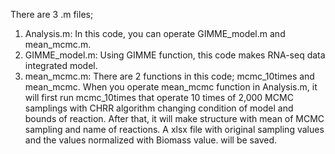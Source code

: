 There are 3 .m files;

1. Analysis.m: In this code, you can operate GIMME_model.m and mean_mcmc.m.
2. GIMME_model.m: Using GIMME function, this code makes RNA-seq data integrated model.
3. mean_mcmc.m: There are 2 functions in this code; mcmc_10times and mean_mcmc.
   When you operate mean_mcmc function in Analysis.m, it will first run mcmc_10times
   that operate 10 times of 2,000 MCMC samplings with CHRR algorithm changing condition of model and bounds of reaction.
   After that, it will make structure with mean of MCMC sampling and name of reactions.
   A xlsx file with original sampling values and the values normalized with Biomass value. will be saved.
